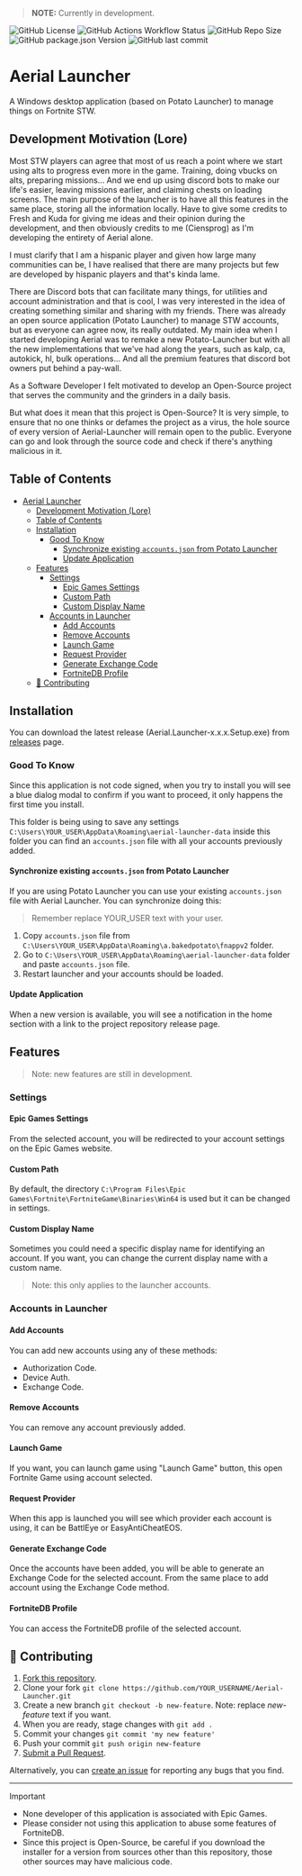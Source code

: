 > **NOTE:** Currently in development.

![GitHub License](https://img.shields.io/github/license/Ciensprog/Aerial-Launcher) ![GitHub Actions Workflow Status](https://img.shields.io/github/actions/workflow/status/Ciensprog/Aerial-Launcher/release.yml) ![GitHub Repo Size](https://img.shields.io/github/repo-size/Ciensprog/Aerial-Launcher) ![GitHub package.json Version](https://img.shields.io/github/package-json/v/Ciensprog/Aerial-Launcher) ![GitHub last commit](https://img.shields.io/github/last-commit/Ciensprog/Aerial-Launcher)

# Aerial Launcher

A Windows desktop application (based on Potato Launcher) to manage things on Fortnite STW.

## Development Motivation (Lore)

Most STW players can agree that most of us reach a point where we start using alts to progress even more in the game. Training, doing vbucks on alts, preparing missions... And we end up using discord bots to make our life's easier, leaving missions earlier, and claiming chests on loading screens. The main purpose of the launcher is to have all this features in the same place, storing all the information locally. Have to give some credits to Fresh and Kuda for giving me ideas and their opinion during the development, and then obviously credits to me (Ciensprog) as I'm developing the entirety of Aerial alone.

I must clarify that I am a hispanic player and given how large many communities can be, I have realised that there are many projects but few are developed by hispanic players and that's kinda lame.

There are Discord bots that can facilitate many things, for utilities and account administration and that is cool, I was very interested in the idea of creating something similar and sharing with my friends. There was already an open source application (Potato Launcher) to manage STW accounts, but as everyone can agree now, its really outdated. My main idea when I started developing Aerial was to remake a new Potato-Launcher but with all the new implementations that we've had along the years, such as kalp, ca, autokick, hl, bulk operations... And all the premium features that discord bot owners put behind a pay-wall.

As a Software Developer I felt motivated to develop an Open-Source project that serves the community and the grinders in a daily basis.

But what does it mean that this project is Open-Source? It is very simple, to ensure that no one thinks or defames the project as a virus, the hole source of every version of Aerial-Launcher will remain open to the public. Everyone can go and look through the source code and check if there's anything malicious in it.

## Table of Contents

- [Aerial Launcher](#aerial-launcher)
  - [Development Motivation (Lore)](#development-motivation-lore)
  - [Table of Contents](#table-of-contents)
  - [Installation](#installation)
    - [Good To Know](#good-to-know)
      - [Synchronize existing `accounts.json` from Potato Launcher](#synchronize-existing-accountsjson-from-potato-launcher)
      - [Update Application](#update-application)
  - [Features](#features)
    - [Settings](#settings)
      - [Epic Games Settings](#epic-games-settings)
      - [Custom Path](#custom-path)
      - [Custom Display Name](#custom-display-name)
    - [Accounts in Launcher](#accounts-in-launcher)
      - [Add Accounts](#add-accounts)
      - [Remove Accounts](#remove-accounts)
      - [Launch Game](#launch-game)
      - [Request Provider](#request-provider)
      - [Generate Exchange Code](#generate-exchange-code)
      - [FortniteDB Profile](#fortnitedb-profile)
  - [🤝 Contributing](#-contributing)

## Installation

You can download the latest release (Aerial.Launcher-x.x.x.Setup.exe) from [releases](https://github.com/Ciensprog/Aerial-Launcher/releases) page.

### Good To Know

Since this application is not code signed, when you try to install you will see a blue dialog modal to confirm if you want to proceed, it only happens the first time you install.

This folder is being using to save any settings `C:\Users\YOUR_USER\AppData\Roaming\aerial-launcher-data` inside this folder you can find an `accounts.json` file with all your accounts previously added.

#### Synchronize existing `accounts.json` from Potato Launcher

If you are using Potato Launcher you can use your existing `accounts.json` file with Aerial Launcher. You can synchronize doing this:

> Remember replace YOUR_USER text with your user.

1. Copy `accounts.json` file from `C:\Users\YOUR_USER\AppData\Roaming\a.bakedpotato\fnappv2` folder.
1. Go to `C:\Users\YOUR_USER\AppData\Roaming\aerial-launcher-data` folder and paste `accounts.json` file.
1. Restart launcher and your accounts should be loaded.

#### Update Application

When a new version is available, you will see a notification in the home section with a link to the project repository release page.

## Features

> Note: new features are still in development.

### Settings

#### Epic Games Settings

From the selected account, you will be redirected to your account settings on the Epic Games website.

#### Custom Path

By default, the directory `C:\Program Files\Epic Games\Fortnite\FortniteGame\Binaries\Win64` is used but it can be changed in settings.

#### Custom Display Name

Sometimes you could need a specific display name for identifying an account. If you want, you can change the current display name with a custom name.

> Note: this only applies to the launcher accounts.

### Accounts in Launcher

#### Add Accounts

You can add new accounts using any of these methods:

- Authorization Code.
- Device Auth.
- Exchange Code.

#### Remove Accounts

You can remove any account previously added.

#### Launch Game

If you want, you can launch game using "Launch Game" button, this open Fortnite Game using account selected.

#### Request Provider

When this app is launched you will see which provider each account is using, it can be BattlEye or EasyAntiCheatEOS.

#### Generate Exchange Code

Once the accounts have been added, you will be able to generate an Exchange Code for the selected account. From the same place to add account using the Exchange Code method.

#### FortniteDB Profile

You can access the FortniteDB profile of the selected account.

## 🤝 Contributing

1. [Fork this repository](https://github.com/Ciensprog/Aerial-Launcher/fork).
1. Clone your fork `git clone https://github.com/YOUR_USERNAME/Aerial-Launcher.git`
1. Create a new branch `git checkout -b new-feature`. Note: replace _new-feature_ text if you want.
1. When you are ready, stage changes with `git add .`
1. Commit your changes `git commit 'my new feature'`
1. Push your commit `git push origin new-feature`
1. [Submit a Pull Request](https://github.com/Ciensprog/Aerial-Launcher/pulls).

Alternatively, you can [create an issue](https://github.com/Ciensprog/Aerial-Launcher/issues/new) for reporting any bugs that you find.

---

> [!IMPORTANT]
>
> - None developer of this application is associated with Epic Games.
> - Please consider not using this application to abuse some features of FortniteDB.
> - Since this project is Open-Source, be careful if you download the installer for a version from sources other than this repository, those other sources may have malicious code.
